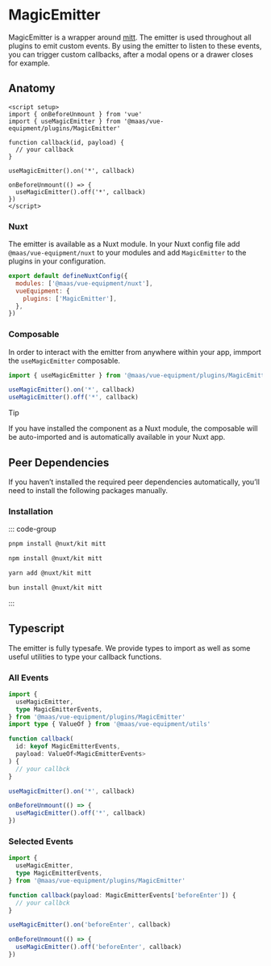# MagicEmitter

MagicEmitter is a wrapper around [mitt](https://github.com/developit/mitt). The emitter is used throughout all plugins to emit custom events. By using the emitter to listen to these events, you can trigger custom callbacks, after a modal opens or a drawer closes for example.

<!--@include: @/apps/docs/src/content/snippets/overview.md-->

## Anatomy

```vue
<script setup>
import { onBeforeUnmount } from 'vue'
import { useMagicEmitter } from '@maas/vue-equipment/plugins/MagicEmitter'

function callback(id, payload) {
  // your callback
}

useMagicEmitter().on('*', callback)

onBeforeUnmount(() => {
  useMagicEmitter().off('*', callback)
})
</script>
```

<!--@include: @/apps/docs/src/content/snippets/installation.md-->

### Nuxt

The emitter is available as a Nuxt module. In your Nuxt config file add `@maas/vue-equipment/nuxt` to your modules and add `MagicEmitter` to the plugins in your configuration.

```js
export default defineNuxtConfig({
  modules: ['@maas/vue-equipment/nuxt'],
  vueEquipment: {
    plugins: ['MagicEmitter'],
  },
})
```

### Composable

In order to interact with the emitter from anywhere within your app, immport the `useMagicEmitter` composable.

```js
import { useMagicEmitter } from '@maas/vue-equipment/plugins/MagicEmitter'

useMagicEmitter().on('*', callback)
useMagicEmitter().off('*', callback)
```

> [!TIP]
> If you have installed the component as a Nuxt module, the composable will be auto-imported and is automatically available in your Nuxt app.

## Peer Dependencies

If you haven’t installed the required peer dependencies automatically, you’ll need to install the following packages manually.

<ProseTable
  :columns="[
    { label: 'Package'},
  ]"
  :rows="[
    {
      items: [
        {
          label: '[@nuxt/kit](https://www.npmjs.com/package/@nuxt/kit)'
        }
      ]
    },
    {
      items: [
        {
          label: '[mitt](https://www.npmjs.com/package/mitt)'
        }
      ]
    }
  ]"
/>

### Installation

::: code-group

```sh [pnpm]
pnpm install @nuxt/kit mitt
```

```sh [npm]
npm install @nuxt/kit mitt
```

```sh [yarn]
yarn add @nuxt/kit mitt
```

```sh [bun]
bun install @nuxt/kit mitt
```

:::

## Typescript

The emitter is fully typesafe. We provide types to import as well as some useful utilities to type your callback functions.

### All Events

```ts
import {
  useMagicEmitter,
  type MagicEmitterEvents,
} from '@maas/vue-equipment/plugins/MagicEmitter'
import type { ValueOf } from '@maas/vue-equipment/utils'

function callback(
  id: keyof MagicEmitterEvents,
  payload: ValueOf<MagicEmitterEvents>
) {
  // your callbck
}

useMagicEmitter().on('*', callback)

onBeforeUnmount(() => {
  useMagicEmitter().off('*', callback)
})
```

### Selected Events

```ts
import {
  useMagicEmitter,
  type MagicEmitterEvents,
} from '@maas/vue-equipment/plugins/MagicEmitter'

function callback(payload: MagicEmitterEvents['beforeEnter']) {
  // your callbck
}

useMagicEmitter().on('beforeEnter', callback)

onBeforeUnmount(() => {
  useMagicEmitter().off('beforeEnter', callback)
})
```

